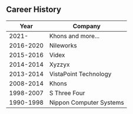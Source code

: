 ## Career History

Year      | Company
--------- | ----------
2021-     | Khons and more...
2016-2020 | Nileworks
2015-2016 | Videx
2014-2014 | Xyzzyx
2013-2014 | VistaPoint Technology
2008-2014 | Khons
1998-2007 | S Three Four
1990-1998 | Nippon Computer Systems
